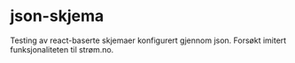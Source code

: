 # json-skjema
Testing av react-baserte skjemaer konfigurert gjennom json. Forsøkt imitert funksjonaliteten til strøm.no. 
